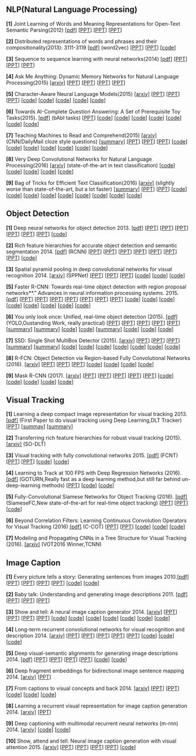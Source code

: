 **NLP(Natural Language Processing)**
----------------------------------

**[1]** Joint Learning of Words and Meaning Representations for Open-Text Semantic Parsing(2012) [[pdf]](https://www.hds.utc.fr/~bordesan/dokuwiki/lib/exe/fetch.php?id=en%3Apubli&cache=cache&media=en:bordes12aistats.pdf)
    [[PPT](https://www.slideshare.net/kushalarora11/nn-kb)] [[PPT](http://slideplayer.com/slide/5270778/)] [[PPT](https://cilvr.cs.nyu.edu/lib/exe/fetch.php?media=deeplearning:2015:dl-nyu-bordes.pdf)]
    
**[2]** Distributed representations of words and phrases and their compositionality(2013): 3111-3119 [[pdf]](http://papers.nips.cc/paper/5021-distributed-representations-of-words-and-phrases-and-their-compositionality.pdf) (word2vec)
   [[PPT](http://people.ee.duke.edu/~lcarin/ChunyuanLi4.17.2015.pdf)] [[PPT](http://www.coli.uni-saarland.de/courses/comsem-15/material/Slides_Yauhen.pdf)] [[code](https://github.com/deborausujono/word2vecpy)]
   
**[3]** Sequence to sequence learning with neural networks(2014) [[pdf]](http://papers.nips.cc/paper/5346-sequence-to-sequence-learning-with-neural-networks.pdf)
   [[PPT](http://www.phontron.com/slides/neubig14taiwa11.pdf)] [[PPT](https://www.slideshare.net/indicods/general-sequence-learning-with-recurrent-neural-networks-for-next-ml)] [[PPT](https://www.slideshare.net/quangntta/sequence-to-sequence-learning-with-neural-networks)]
   
**[4]** Ask Me Anything: Dynamic Memory Networks for Natural Language Processing(2015) [[arxiv]](https://arxiv.org/abs/1506.07285)
   [[PPT](http://www.thespermwhale.com/jaseweston/icml2016/)] [[PPT](http://on-demand.gputechconf.com/gtc/2016/presentation/s6861-stephen-merity-dynamic-memory-networks.pdf)] [[PPT](https://www.slideshare.net/carpedm20/deep-reasoning)] [[PPT](http://www.icassp2016.org/SP16_PlenaryDeng_Slides.pdf)]
   
**[5]** Character-Aware Neural Language Models(2015) [[arxiv]](https://arxiv.org/abs/1508.06615)
   [[PPT](https://people.csail.mit.edu/dsontag/papers/kim_etal_AAAI16_slides.pdf)] [[PPT](https://web.stanford.edu/class/cs224n/lectures/cs224n-2017-lecture13-highlight.pdf)] [[PPT](https://nlp.seas.harvard.edu/slides/aaai16.pdf)] [[code](https://github.com/carpedm20/lstm-char-cnn-tensorflow)] [[code](https://github.com/yoonkim/lstm-char-cnn)] [[code](https://github.com/jarfo/kchar)] [[code](https://github.com/jarfo/kchar)] [[code](https://github.com/dhyeon/character-aware-neural-language-models)]
   
**[6]** Towards AI-Complete Question Answering: A Set of Prerequisite Toy Tasks(2015). [[pdf]](https://arxiv.org/abs/1502.05698) (bAbI tasks) 
  [[PPT](http://www.thespermwhale.com/jaseweston/icml2016/icml2016-memnn-tutorial.pdf)] [[code](https://github.com/facebook/bAbI-tasks)] [[code](https://github.com/vinhkhuc/MemN2N-babi-python)] [[code](https://github.com/Smerity/keras_qa)] [[code](https://github.com/siddk/relation-network)] [[code](https://github.com/ishalyminov/babi_tools)] [[code](https://github.com/raviraju/NLP_QA_Project)] [[code]()] 
  
**[7]** Teaching Machines to Read and Comprehend(2015) [[arxiv]](https://arxiv.org/abs/1506.03340) (CNN/DailyMail cloze style questions) 
   [[summary](https://github.com/dennybritz/deeplearning-papernotes/blob/master/notes/teaching-machines-to-read-and-comprehend.md)] [[PPT](http://www.karlmoritz.com/publications)] [[PPT](http://lxmls.it.pt/2015/lxmls15.pdf)] [[PPT](http://egrefen.com/docs/HowMuchLinguistics2015.pdf)] [[code](https://github.com/thomasmesnard/DeepMind-Teaching-Machines-to-Read-and-Comprehend)] [[code](https://github.com/adbrebs/rnn_reader)] [[code](https://github.com/carpedm20/attentive-reader-tensorflow)] [[code](https://github.com/lhoang29/attentive-reader)] [[code](https://github.com/deepmind/rc-data)] [[code](https://github.com/soroushmehr/DeepMind-Teaching-Machines-to-Read-and-Comprehend?files=1)] [[code](https://github.com/KHN190/machine_compreh)]
   
**[8]** Very Deep Convolutional Networks for Natural Language Processing(2016) [[arxiv]](https://arxiv.org/abs/1606.01781) (state-of-the-art in text classification) [[code](https://github.com/lethienhoa/Very-Deep-Convolutional-Networks-for-Natural-Language-Processing)] [[code](https://github.com/geduo15/Very-Deep-Convolutional-Networks-for-Natural-Language-Processing-in-tensorflow)] [[code](https://github.com/geduo15/Very-Deep-Convolutional-Networks-for-Natural-Language-Processing-in-tensorflow/blob/master/Very-Deep-Convolutional-Networks-for-Text-Classification.ipynb)] [[code](https://github.com/hyperlex/vdcnn)] [[code](https://github.com/giacbrd/ShallowLearn)]
  
**[9]** Bag of Tricks for Efficient Text Classification(2016) [[arxiv]](https://arxiv.org/abs/1607.01759) (slightly worse than state-of-the-art, but a lot faster)
   [[summary](https://gist.github.com/shagunsodhani/432746f15889f7f4a798bf7f9ec4b7d8)] [[PPT](https://www.slideshare.net/lvcs_ucu/fasttext)] [[PPT](https://web.stanford.edu/class/cs224n/lectures/cs224n-2017-lecture5-highlight.pdf)] [[code](https://github.com/facebookresearch/fastText)] [[code](https://github.com/poliglot/fasttext)] [[code](https://github.com/vrasneur/FastRText)] [[code](https://github.com/brightmart/text_classification)] [[code](https://github.com/salestock/fastText.py)] [[code](https://github.com/kemaswill/fasttext_torch)] [[code](https://github.com/vinhkhuc/JFastText)] [[code](https://github.com/sjhddh/fastText)] [[code](https://github.com/giacbrd/ShallowLearn)]
  
**Object Detection**
----------------------

**[1]** Deep neural networks for object detection 2013. [[pdf]](http://papers.nips.cc/paper/5207-deep-neural-networks-for-object-detection.pdf) [[PPT](https://courses.cs.washington.edu/courses/cse590v/14au/cse590v_wk1_rcnn.pdf)] [[PPT](http://mmlab.ie.cuhk.edu.hk/resources/deep_learning/overview.pdf)] [[PPT](http://slazebni.cs.illinois.edu/spring17/lec07_detection.pdf)] [[PPT](http://www.isba2015.org/files/Deep_Learning_ISBA_2015.pdf)] [[PPT](https://cbmm.mit.edu/sites/default/files/documents/deep_neural_networks_tutorial.pdf)] [[PPT](https://github.com/gopala-kr/summary/blob/master/summaries/Week-4/Object%20Detection/lec6a.ppt)] [[code](https://github.com/Sapphirine/Object_Detection_With_Deep_Neural_Networks)]

**[2]** Rich feature hierarchies for accurate object detection and semantic segmentation 2014. [[pdf]](http://www.cv-foundation.org/openaccess/content_cvpr_2014/papers/Girshick_Rich_Feature_Hierarchies_2014_CVPR_paper.pdf) (RCNN) [[PPT](http://www.image-net.org/challenges/LSVRC/2013/slides/r-cnn-ilsvrc2013-workshop.pdf)] [[PPT](http://web.cs.ucdavis.edu/~yjlee/teaching/ecs289h-fall2014/CollinMcCarthy_RCNN.pdf)] [[PPT](http://slideplayer.com/slide/9209010/)] [[PPT](http://slideplayer.com/slide/1578290/)] [[PPT](https://github.com/gopala-kr/summary/blob/master/summaries/Week-4/Object%20Detection/Rich%20feature%20hierarchies%20for%20accurate%20object%20detection%20and%20semantic%20segmentation.pptx)] [[PPT](https://github.com/gopala-kr/summary/blob/master/summaries/Week-4/Object%20Detection/hossein_009_slides.pptx)] [[PPT](http://vision.cs.utexas.edu/381V-spring2016/slides/zheng-paper.pdf)] [[code](https://github.com/rbgirshick/rcnn)] 

**[3]** Spatial pyramid pooling in deep convolutional networks for visual recognition 2014. [[arxiv]](http://arxiv.org/pdf/1406.4729) (SPPNet) [[PPT](http://image-net.org/challenges/LSVRC/2014/slides/sppnet_ilsvrc2014.pdf)] [[PPT](https://github.com/gopala-kr/summary/blob/master/summaries/Week-4/Object%20Detection/Spatial%20Pyramid%20Pooling%20in%20Deep%20Convolutional%20Networks%20for%20Visual%20Recognition.pptx)] [[PPT](http://slideplayer.com/slide/5277459/)] [[code](https://github.com/ShaoqingRen/SPP_net)] [[code](https://github.com/yhenon/keras-spp)] [[code](http://codegists.com/code/tensorflow-spatial-pyramid-pooling/)] 


**[5]** Faster R-CNN: Towards real-time object detection with region proposal networks**." Advances in neural information processing systems. 2015. [[pdf]](http://papers.nips.cc/paper/5638-analysis-of-variational-bayesian-latent-dirichlet-allocation-weaker-sparsity-than-map.pdf) [[PPT](https://www.slideshare.net/xavigiro/faster-rcnn-towards-realtime-object-detection-with-region-proposal-networks)] [[PPT](https://pdfs.semanticscholar.org/b24f/1f7e922ff9790091426d36622f4f03f04059.pdf)] [[PPT](http://imatge-upc.github.io/telecombcn-2016-dlcv/slides/D3L4-objects.pdf)] [[PPT](https://github.com/gopala-kr/summary/blob/master/summaries/Week-4/Object%20Detection/rcnn_detection.pptx)] [[PPT](https://courses.engr.illinois.edu/ece420/sp2017/iccv2015_tutorial_convolutional_feature_maps_kaiminghe.pdf)] [[PPT](https://web.cs.hacettepe.edu.tr/~aykut/classes/spring2016/bil722/slides/w05-FasterR-CNN.pdf)] [[PPT](http://www.micc.unifi.it/bagdanov/pdfs/fast-rcnn-slides.pdf)] [[code](https://github.com/ShaoqingRen/faster_rcnn)] [[code](https://github.com/rbgirshick/py-faster-rcnn)] [[code](https://github.com/smallcorgi/Faster-RCNN_TF)] [[code](https://github.com/sridhar912/tsr-py-faster-rcnn)] [[code](https://github.com/yhenon/keras-frcnn)] [[code](https://github.com/longcw/faster_rcnn_pytorch)] [[code](https://github.com/endernewton/tf-faster-rcnn)] [[code](https://github.com/pengxj/action-faster-rcnn)]

**[6]** You only look once: Unified, real-time object detection (2015). [[pdf]](http://homes.cs.washington.edu/~ali/papers/YOLO.pdf) (YOLO,Oustanding Work, really practical) [[PPT](https://www.slideshare.net/xavigiro/you-only-look-once-unified-realtime-object-detection)] [[PPT](https://www.slideshare.net/TaegyunJeon1/pr12-you-only-look-once-yolo-unified-realtime-object-detection)] [[PPT](https://medium.com/towards-data-science/yolo-you-only-look-once-real-time-object-detection-explained-492dc9230006)] [[PPT](http://sglab.kaist.ac.kr/~sungeui/IR/Presentation/first_2016/%EA%B0%95%EB%AF%BC%EC%B2%A0.pdf)] [[PPT](https://github.com/gopala-kr/summary/blob/master/summaries/Week-4/Object%20Detection/Presentation%20on%2009_16_2016%20by%20wenchi.pptx)] [[summary](https://github.com/abhshkdz/papers/blob/master/reviews/you-only-look-once-unified-real-time-object-detection.md)] [[summary](https://github.com/pjreddie/darknet/wiki/YOLO:-Real-Time-Object-Detection)] [[code](https://github.com/leggedrobotics/darknet_ros)] [[code](https://github.com/frischzenger/yolo-windows)] [[summary](https://github.com/aleju/papers/blob/master/neural-nets/YOLO.md)] [[code](https://pjreddie.com/darknet/yolo/)] [[code](https://pjreddie.com/darknet/yolo/)] [[code](https://github.com/unsky/yolo-for-windows-v2)] 

**[7]** SSD: Single Shot MultiBox Detector (2015). [[arxiv]](http://arxiv.org/pdf/1512.02325) [[PPT](https://www.slideshare.net/xavigiro/ssd-single-shot-multibox-detector)] [[PPT](https://www.slideshare.net/nmhkahn/single-shot-multibox-detector)] [[PPT](https://medium.com/@ManishChablani/ssd-single-shot-multibox-detector-explained-38533c27f75f)]  [[summary](https://github.com/Lab41/attalos/wiki/SSD)] [[summary](https://github.com/intel/caffe/wiki/SSD:-Single-Shot-MultiBox-Detector)] [[code](https://github.com/weiliu89/caffe/tree/ssd)] [[code](https://github.com/balancap/SSD-Tensorflow)] [[code](https://github.com/zhreshold/mxnet-ssd)] [[code](https://github.com/amdegroot/ssd.pytorch)] [[code](https://github.com/perrying/ssd-torch7)] [[code](https://github.com/rykov8/ssd_keras)] [[code](https://github.com/mks0601/SSD-Single-Shot-MultiBox-Detector)] 

**[8]** R-FCN: Object Detection via
Region-based Fully Convolutional Networks (2016). [[arxiv]](https://arxiv.org/abs/1605.06409) [[PPT](https://www.robots.ox.ac.uk/~vgg/rg/slides/vgg_rg_16_feb_2017_rfcn.pdf)] [[PPT](https://handong1587.github.io/deep_learning/2015/10/09/object-detection.html)] [[PPT](http://people.ee.duke.edu/~lcarin/Kevin9.29.2017.pdf)]  [[code](https://github.com/daijifeng001/R-FCN)] [[code](https://github.com/YuwenXiong/py-R-FCN)] [[code](https://github.com/giorking/mx-rfcn)] [[code](https://github.com/PureDiors/pytorch_RFCN)]

**[9]** Mask R-CNN (2017). [[arxiv]](https://arxiv.org/abs/1703.06870) [[PPT]()] [[PPT]()] [[PPT]()] [[PPT]()] [[PPT]()] [[code](https://github.com/CharlesShang/FastMaskRCNN)] [[code](https://github.com/matterport/Mask_RCNN)] [[code](https://github.com/felixgwu/mask_rcnn_pytorch)] [[code](https://github.com/jasjeetIM/Mask-RCNN)]  [[code](https://github.com/TuSimple/mx-maskrcnn)]

**Visual Tracking**
----------------

**[1]** Learning a deep compact image representation for visual tracking 2013. [[pdf]](http://papers.nips.cc/paper/5192-learning-a-deep-compact-image-representation-for-visual-tracking.pdf) (First Paper to do visual tracking using Deep Learning,DLT Tracker)  [[PPT](http://mac.xmu.edu.cn/valse2017/ppt/APR/valse-2017-tracking_wy.pdf)] [[summay](https://github.com/handong1587/handong1587.github.io/blob/master/_posts/deep_learning/2015-10-09-tracking.md)] [[summary](https://github.com/foolwood/benchmark_results)]

**[2]** Transferring rich feature hierarchies for robust visual tracking (2015). [[arxiv]](http://arxiv.org/pdf/1501.04587) (SO-DLT) 

**[3]** Visual tracking with fully convolutional networks 2015. [[pdf]](http://www.cv-foundation.org/openaccess/content_iccv_2015/papers/Wang_Visual_Tracking_With_ICCV_2015_paper.pdf) (FCNT) [[PPT](http://cvlab.postech.ac.kr/~bhhan/class/cse703r_2016s/csed703r_lecture6.pdf)] [[PPT](https://www.camdemy.com/media/22088)]  [[code](https://github.com/torrvision/siamfc-tf)] [[code](https://github.com/scott89/FCNT)]

**[4]** Learning to Track at 100 FPS with Deep Regression Networks (2016). [[pdf]](http://arxiv.org/pdf/1604.01802) (GOTURN,Really fast as a deep learning method,but still far behind un-deep-learning methods) [[PPT](http://16623.courses.cs.cmu.edu/slides/Lecture_17.pdf)]  [[code](https://github.com/autocyz/concise-GOTURN)] [[code](https://github.com/davheld/GOTURN)]

**[5]** Fully-Convolutional Siamese Networks for Object Tracking (2016). [[pdf]](https://arxiv.org/pdf/1606.09549) (SiameseFC,New state-of-the-art for real-time object tracking) [[PPT](http://16423.courses.cs.cmu.edu/slides/Spring_2017/Lecture_22.pdf)]  [[PPT](http://www.ittc.ku.edu/cviu/presentation/SiameseFC_10212016.pdf)][[code](https://github.com/bertinetto/siamese-fc)]

**[6]** Beyond Correlation Filters: Learning Continuous Convolution Operators for Visual Tracking (2016) [[pdf]](http://www.cvl.isy.liu.se/research/objrec/visualtracking/conttrack/C-COT_ECCV16.pdf) (C-COT)  [[PPT](https://pdfs.semanticscholar.org/c07a/8c62d4e9fd82f2e67a22374735b35893fbf9.pdf)] [[PPT](http://wasp-sweden.org/custom/uploads/2017/03/MartinDanelljan-poster.pdf)] [[code](https://github.com/martin-danelljan/ECO)] [[code]()] [[code](https://github.com/martin-danelljan/Continuous-ConvOp)]

**[7]** Modeling and Propagating CNNs in a Tree Structure for Visual Tracking (2016). [[arxiv]](https://arxiv.org/pdf/1608.07242) (VOT2016 Winner,TCNN)  

**Image Caption**
----------------
**[1]** Every picture tells a story: Generating sentences from images 2010.[[pdf]](https://www.cs.cmu.edu/~afarhadi/papers/sentence.pdf) [[PPT](https://www.slideshare.net/antarleena/sentence-generation)] [[PPT](http://slideplayer.com/slide/4908520/)] [[PPT](http://www.cs.utoronto.ca/~fidler/slides/CSC2523/YukunZhu_EveryPicTellsAStory.pdf)] [[PPT](http://dsba.korea.ac.kr/wp/wp-content/seminar/Paper%20Review/ZFNet%20et%20al%20-%20%EC%9E%A5%EB%AA%85%EC%A4%80.pdf)] [[code](https://github.com/ryankiros/neural-storyteller)] [[code](https://github.com/karpathy/neuraltalk)]

**[2]** Baby talk: Understanding and generating image descriptions 2011. [[pdf]](http://tamaraberg.com/papers/generation_cvpr11.pdf) [[PPT](http://www.cs.toronto.edu/~fidler/slides/2017/CSC2539/tianyang_slides.pdf)] [[PPT](http://www.umiacs.umd.edu/~yzyang/course/lectures/Lec15ImageAndText.pdf)] [[PPT](http://web.cs.ucdavis.edu/~yjlee/teaching/ecs289h-fall2014/BabyTalk.pdf)] 

**[3]** Show and tell: A neural image caption generator 2014. [[arxiv]](https://arxiv.org/pdf/1411.4555.pdf) [[PPT](https://www.slideshare.net/eunjileee/show-attend-and-tell-neural-image-caption-generation-with-visual-attention)] [[PPT](http://www.statnlp.org/wp-content/uploads/2016/02/showandtell_paperreading.pdf)] [[PPT](http://techtalks.tv/talks/show-and-tell-a-neural-image-caption-generator/61592/)] [[PPT](https://cs224d.stanford.edu/reports/mcelamri.pdf)] [[code](https://github.com/jazzsaxmafia/show_and_tell.tensorflow)] [[code](https://github.com/KranthiGV/Pretrained-Show-and-Tell-model)] [[code](https://github.com/yunjey/show-attend-and-tell)] [[code](https://github.com/jazzsaxmafia/show_attend_and_tell.tensorflow)] [[code](https://github.com/anuragmishracse/caption_generator)] [[code](https://github.com/tensorflow/models/tree/master/research/im2txt)] [[code](https://github.com/neural-nuts/image-caption-generator)]

**[4]** Long-term recurrent convolutional networks for visual recognition and description 2014. [[arxiv]](https://arxiv.org/pdf/1411.4389.pdf) [[PPT](http://jeffdonahue.com/lrcn/)] [[PPT](https://web.cs.hacettepe.edu.tr/~aykut/classes/spring2016/bil722/slides/w10-lrcn.pdf)] [[PPT](http://cs231n.stanford.edu/slides/2017/cs231n_2017_lecture10.pdf)] [[PPT](https://www2.eecs.berkeley.edu/Pubs/TechRpts/2014/EECS-2014-180.pdf)] [[PPT](http://cs231n.stanford.edu/slides/2016/winter1516_lecture10.pdf)] [[code](https://github.com/RPI-ISL/Recurrent-Convolutional-Networks-Recreation)] [[code](https://github.com/JaggerYoung/LRCN-for-Activity-Recognition)] [[code](https://github.com/garythung/torch-lrcn)]

**[5]** Deep visual-semantic alignments for generating image descriptions 2014. [[pdf]](https://cs.stanford.edu/people/karpathy/cvpr2015.pdf) [[PPT](http://www.cs.ucf.edu/~bgong/CAP6412/lec7.pdf)] [[PPT](http://techtalks.tv/talks/deep-visual-semantic-alignments-for-generating-image-descriptions/61593/)] [[PPT](https://pdfs.semanticscholar.org/49ba/0fe8dc1932a4d6fa5db40fb0b496d4358340.pdf)] [[PPT](https://kiranvodrahalli.github.io/projects/598b_img_captions.pdf)] [[code](https://github.com/karpathy/neuraltalk2)] [[code](https://github.com/karpathy/neuraltalk)]


**[6]** Deep fragment embeddings for bidirectional image sentence mapping 2014. [[arxiv]](https://arxiv.org/pdf/1406.5679v1.pdf) [[PPT](http://mcnn.noahlab.com.hk/project.html)] 

**[7]** From captions to visual concepts and back 2014. [[arxiv]](https://arxiv.org/pdf/1411.4952v3.pdf) [[PPT](http://www.cs.virginia.edu/~vicente/vislang/slides/fowler_jones_captions_and_back.pdf)] [[PPT](https://people.eecs.berkeley.edu/~sgupta/pdf/captions_abstract.pdf)]  [[code](https://github.com/s-gupta/visual-concepts)] [[code](https://github.com/DeepRNN/image_captioning)] [[code](https://github.com/wenhuchen/ETHZ-Bootstrapped-Captioning/tree/master/visual-concepts)]

**[8]** Learning a recurrent visual representation for image caption generation 2014. [[arxiv]](https://arxiv.org/pdf/1411.5654v1.pdf) [[PPT](https://www.microsoft.com/en-us/research/wp-content/uploads/2015/03/Zitnick-Larry_Understanding.pdf)] 

**[9]** Deep captioning with multimodal recurrent neural networks (m-rnn) 2014. [[arxiv]](https://arxiv.org/pdf/1412.6632v5.pdf) [[code](https://github.com/mjhucla/TF-mRNN)]  [[code](https://github.com/sussillo/hfopt-matlab/tree/master/mrnn)]

**[10]** Show, attend and tell: Neural image caption generation with visual attention 2015. [[arxiv]](https://arxiv.org/pdf/1502.03044v3.pdf) [[PPT](https://www.slideshare.net/eunjileee/show-attend-and-tell-neural-image-caption-generation-with-visual-attention)] [[PPT](http://www.cs.virginia.edu/~vicente/vislang/slides/sivahaina.pdf)] [[PPT](https://web.cs.hacettepe.edu.tr/~aykut/classes/spring2016/bil722/slides/w10-show-attend-and-tell.pdf)] [[PPT](http://www.cs.toronto.edu/~fidler/slides/2017/CSC2539/Katherine_slides.pdf)] [[code](https://github.com/kelvinxu/arctic-captions)] 
